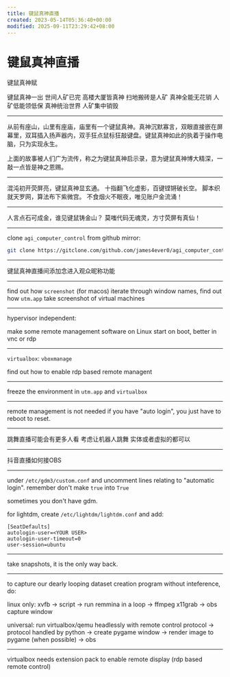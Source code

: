```yaml
---
title: 键鼠真神直播
created: 2023-05-14T05:36:40+00:00
modified: 2025-09-11T23:29:42+08:00
---
```


# 键鼠真神直播

键鼠真神赋

键鼠真神一出 世间人矿已完
高楼大厦皆真神 扫地搬砖是人矿
真神全能无花销 人矿低能领低保
真神统治世界 人矿集中销毁

----

从前有座山，山里有座庙，庙里有一个键鼠真神。真神沉默寡言，双眼直接嵌在屏幕里，双耳插入扬声器内，双手狂点鼠标狂敲键盘。键鼠真神如此的执着于操作电脑，只为实现永生。

上面的故事被人们广为流传，称之为键鼠真神启示录，意为键鼠真神博大精深，一敲一点皆是神之恩赐。

---

混沌初开荧屏亮，键鼠真神显玄通。
十指翻飞化虚影，百键铿锵破长空。
脚本织就天罗网，算法布下紫微宫。
不食烟火不眠夜，唯见账户金流涌！

---

人言点石可成金，谁见键鼠铸金山？
莫嗤代码无魂灵，方寸荧屏有真仙！

----

clone `agi_computer_control` from github mirror:

```bash
git clone https://gitclone.com/github.com/james4ever0/agi_computer_control
```

----

键鼠真神直播间添加念进入观众昵称功能

----

find out how `screenshot` (for macos) iterate through window names, find out how `utm.app` take screenshot of virtual machines

----

hypervisor independent:

make some remote management software on Linux start on boot, better in vnc or rdp

----

`virtualbox`: `vboxmanage`

find out how to enable rdp based remote managent

----

freeze the environment in `utm.app` and `virtualbox`

----

remote management is not needed if you have "auto login", you just have to reboot to reset.

----

跳舞直播可能会有更多人看 考虑让机器人跳舞 实体或者虚拟的都可以

----

抖音直播如何接OBS

----

under `/etc/gdm3/custom.conf` and uncomment lines relating to "automatic login". remember don't make `true` into `True`

sometimes you don't have gdm.

for lightdm, create `/etc/lightdm/lightdm.conf` and add:

```
[SeatDefaults]
autologin-user=<YOUR USER>
autologin-user-timeout=0
user-session=ubuntu
```

----

take snapshots, it is the only way back.

----

to capture our dearly looping dataset creation program without inteference, do:

linux only: xvfb -> script -> run remmina in a loop -> ffmpeg x11grab -> obs capture window

universal:  run virtualbox/qemu headlessly with remote control protocol -> protocol handled by python -> create pygame window -> render image to pygame (when possible) -> obs

----

virtualbox needs extension pack to enable remote display (rdp based remote control)
